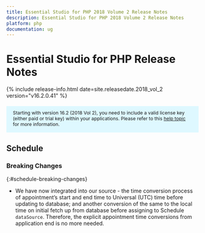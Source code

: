 ```yaml
---
title: Essential Studio for PHP 2018 Volume 2 Release Notes
description: Essential Studio for PHP 2018 Volume 2 Release Notes
platform: php
documentation: ug
---
```


# Essential Studio for PHP Release Notes

{% include release-info.html date=site.releasedate.2018_vol_2  version="v16.2.0.41" %} 


<style>
#license {
    font-size: .88em!important;
margin-top: 1.5em;     margin-bottom: 1.5em;
    background-color: #def8ff;
    padding: 10px 17px 14px;
}
</style>

<div id="license">
Starting with version 16.2 (2018 Vol 2), you need to include a valid license key (either paid or trial key) within your applications. 
Please refer to this <a href="/common/essential-studio/licensing/license-key">help topic</a> for more information.  
</div>







## Schedule

###  Breaking Changes
{:#schedule-breaking-changes}

*  We have now integrated into our source - the time conversion process of appointment’s start and end time to Universal (UTC) time before updating to database; and another conversion of the same to the local time on initial fetch up from database before assigning to Schedule `dataSource`. Therefore, the explicit appointment time conversions from application end is no more needed.

